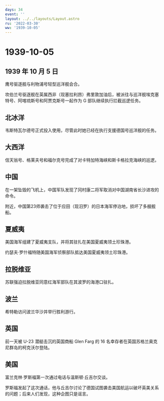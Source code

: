 ```yaml
---
days: 34
event: ''
layout: ../../layouts/Layout.astro
ru: '2022-03-30'
ww: '1939-10-05'
---
```


# 1939-10-05

## 1939 年 10 月 5 日

鹰号驱逐舰与利物浦号轻型巡洋舰会合。

坎伯兰号驱逐舰在英属西非（现塞拉利昂）弗里敦加油后，被派往与巡洋舰埃克塞特号、阿喀琉斯号和阿贾克斯号一起作为
G 部队继续执行拦截巡逻任务。

## 北冰洋

韦斯特瓦尔德号正式投入使用，尽管此时她已经在执行支援德国号巡洋舰的任务。

## 大西洋

信天翁号、格莱夫号和福尔克号完成了对卡特加特海峡和斯卡格拉克海峡的巡逻。

## 中国

在一架坠毁的飞机上，中国军队发现了冈村康二将军取消对中国湖南省长沙进攻的命令。

附近，中国第23师袭击了位于应田（现汨罗）的日本海军停泊地，损坏了多艘舰船。

## 夏威夷

美国海军组建了夏威夷支队，并将其驻扎在美国夏威夷领土珍珠港。

约瑟夫·罗什福特随美国海军侦察部队抵达美国夏威夷领土珍珠港。

## 拉脱维亚

苏联强迫拉脱维亚同意红海军部队在其波罗的海港口驻扎。

## 波兰

希特勒访问波兰华沙并举行胜利游行。

## 英国

前一天被 U-23 潜艇击沉的英国商船 Glen Farg 的 16
名幸存者在英国苏格兰奥克尼群岛的柯克沃尔登陆。

## 美国

富兰克林·罗斯福第一次通过电话与温斯顿·丘吉尔交谈。

罗斯福发起了这次通话，他与丘吉尔讨论了德国试图袭击美国航运以破坏英美关系的问题；后来人们发现，这种企图只是谣言。